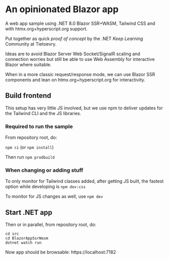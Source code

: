 # An opinionated Blazor app

A web app sample using .NET 8.0 Blazor SSR+WASM, Tailwind CSS and with htmx.org+hyperscript.org support.

Put together as quick _proof of concept_ by the .NET _Keep Learning_ Community at Tietoevry.

Ideas are to avoid Blazor Server Web Socket/SignalR scaling and connection worries but still be able to use Web Assembly for interactive Blazor where suitable.

When in a more classic request/response mode, we can use Blazor SSR components and lean on htmx.org+hyperscript.org for interactivity.

## Build frontend

This setup has very little JS involved, but we use npm to deliver updates for the Tailwind CLI and the JS libraries.

### Required to run the sample

From repository root, do:

`npm ci` (or `npm install`)

Then run `npm prodbuild`

### When changing or adding stuff

To only monitor for Tailwind classes added, after getting JS built, the fastest option while developing is `npm dev:css`

To monitor for JS changes as well, use `npm dev`

## Start .NET app

Then or in parallel, from repository root, do:

```
cd src
cd BlazorAppSsrWasm
dotnet watch run
```

Now app should be browsable: https://localhost:7182